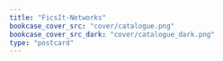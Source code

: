 ```yaml
---
title: "FicsIt-Networks"
bookcase_cover_src: "cover/catalogue.png"
bookcase_cover_src_dark: "cover/catalogue_dark.png"
type: "postcard"
---
```

